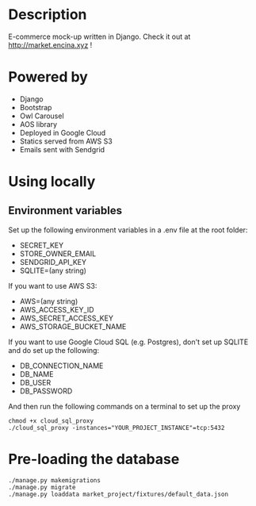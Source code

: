 # Description
E-commerce mock-up written in Django. 
Check it out at http://market.encina.xyz !

# Powered by
* Django
* Bootstrap
* Owl Carousel
* AOS library
* Deployed in Google Cloud
* Statics served from AWS S3
* Emails sent with Sendgrid

# Using locally
## Environment variables
Set up the following environment variables in a .env file at the root folder:

* SECRET_KEY
* STORE_OWNER_EMAIL
* SENDGRID_API_KEY
* SQLITE=(any string)

If you want to use AWS S3:
* AWS=(any string)
* AWS_ACCESS_KEY_ID
* AWS_SECRET_ACCESS_KEY
* AWS_STORAGE_BUCKET_NAME

If you want to use Google Cloud SQL (e.g. Postgres), don't set up SQLITE and do set up the following:

* DB_CONNECTION_NAME
* DB_NAME
* DB_USER
* DB_PASSWORD

And then run the following commands on a terminal to set up the proxy

    chmod +x cloud_sql_proxy
    ./cloud_sql_proxy -instances="YOUR_PROJECT_INSTANCE"=tcp:5432

# Pre-loading the database
    ./manage.py makemigrations
    ./manage.py migrate
    ./manage.py loaddata market_project/fixtures/default_data.json

